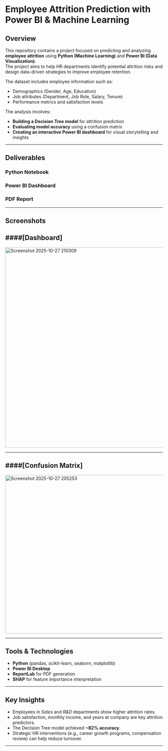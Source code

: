#  Employee Attrition Prediction with Power BI & Machine Learning

##  Overview
This repository contains a project focused on predicting and analyzing **employee attrition** using **Python (Machine Learning)** and **Power BI (Data Visualization)**.  
The project aims to help HR departments identify potential attrition risks and design data-driven strategies to improve employee retention.

The dataset includes employee information such as:
- Demographics (Gender, Age, Education)
- Job attributes (Department, Job Role, Salary, Tenure)
- Performance metrics and satisfaction levels  

The analysis involves:
- **Building a Decision Tree model** for attrition prediction  
- **Evaluating model accuracy** using a confusion matrix  
- **Creating an interactive Power BI dashboard** for visual storytelling and insights  

---

##  Deliverables

###  Python Notebook
###  Power BI Dashboard 
###  PDF Report


---

##  Screenshots

####[Dashboard]
 ---
<img width="1126" height="639" alt="Screenshot 2025-10-27 210309" src="https://github.com/user-attachments/assets/d37a736b-17dd-447d-91a5-94ebbf8c9a4c" />

  ---
####[Confusion Matrix] 
 ---
<img width="719" height="505" alt="Screenshot 2025-10-27 205253" src="https://github.com/user-attachments/assets/2d301748-1759-458b-9cde-69f288012b76" />


---

## Tools & Technologies
- **Python** (pandas, scikit-learn, seaborn, matplotlib)
- **Power BI Desktop**
- **ReportLab** for PDF generation
- **SHAP** for feature importance interpretation

---

##  Key Insights
- Employees in *Sales* and *R&D* departments show higher attrition rates.  
- Job satisfaction, monthly income, and years at company are key attrition predictors.  
- The Decision Tree model achieved **~82% accuracy**.  
- Strategic HR interventions (e.g., career growth programs, compensation review) can help reduce turnover.

---
